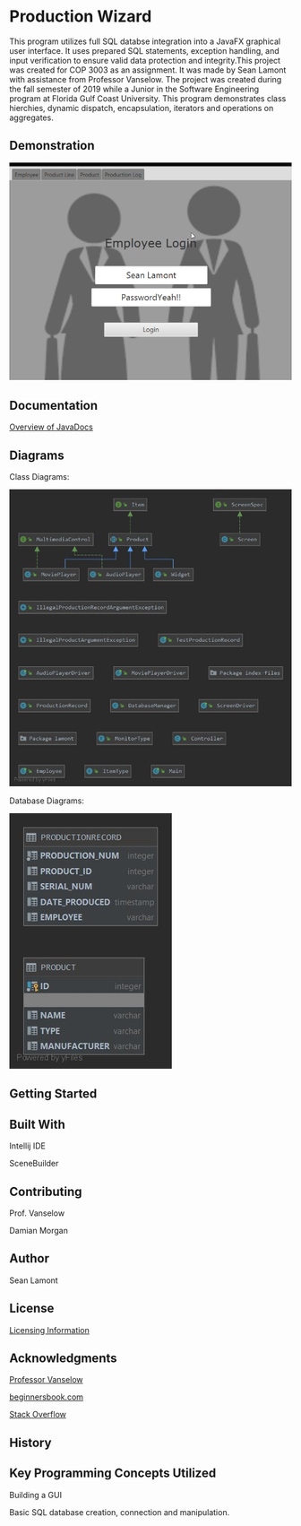 # Production Wizard
This program utilizes full SQL databse integration into a JavaFX graphical user interface. It uses prepared SQL statements, exception handling, and input verification to ensure valid data protection and integrity.This project was created for COP 3003 as an assignment. It was made by Sean Lamont with assistance from Professor Vanselow. The project was created during the fall semester of 2019 while a Junior in the Software Engineering program at Florida Gulf Coast University. This program demonstrates class hierchies, dynamic dispatch, encapsulation, iterators and operations on aggregates.

## Demonstration
![Production Wizard](https://github.com/SLamont3134/ProductLineOOPFXDb/blob/master/docs/pJ70bhFcSS.gif)

## Documentation

[Overview of JavaDocs](https://github.com/SLamont3134/ProductLineOOPFXDb/blob/master/docs/index.html)

## Diagrams

Class Diagrams:

![Class Diagrams](https://github.com/SLamont3134/ProductLineOOPFXDb/blob/master/docs/lamont_class.jpg)

Database Diagrams:

![Database Diagram](https://github.com/SLamont3134/ProductLineOOPFXDb/blob/master/PRODUCTDB.jpg)


## Getting Started


## Built With
Intellij IDE

SceneBuilder

## Contributing
Prof. Vanselow

Damian Morgan 

## Author
Sean Lamont

## License

[Licensing Information](https://github.com/SLamont3134/ProductLineOOPFXDb/blob/master/LICENSE)

## Acknowledgments
[Professor Vanselow](https://sites.google.com/site/profvanselow/course/cop-3003/oop-project?authuser=0)

[beginnersbook.com](https://beginnersbook.com/2017/09/java-program-to-reverse-a-string-using-recursion/)

[Stack Overflow](https://stackoverflow.com/)

## History


## Key Programming Concepts Utilized
Building a GUI

Basic SQL database creation, connection and manipulation.
